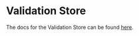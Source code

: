 # Validation Store

The docs for the Validation Store can be found [here](../../../../docs/third-party-developers/extensibility/data-store/validation.md).
